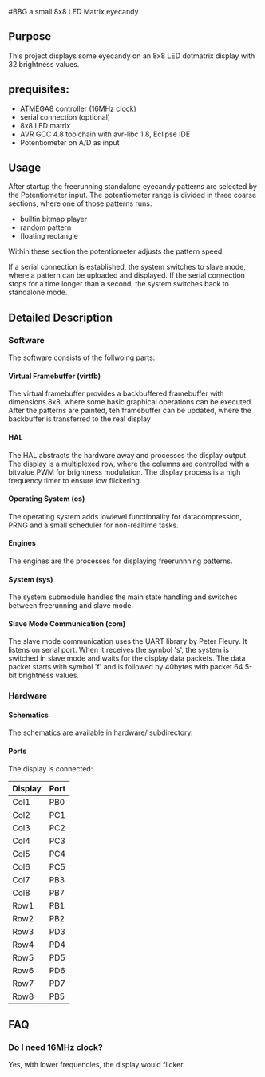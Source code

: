 #BBG
a small 8x8 LED Matrix eyecandy


## Purpose
This project displays some eyecandy on an 8x8 LED dotmatrix display with 32 brightness values.

## prequisites:
* ATMEGA8 controller (16MHz clock)
* serial connection (optional)
* 8x8 LED matrix
* AVR GCC 4.8 toolchain with avr-libc 1.8, Eclipse IDE
* Potentiometer on A/D as input

## Usage
After startup the freerunning standalone eyecandy patterns are selected by the Potentiometer input. The potentiometer range is divided in three coarse sections, where one of those patterns runs:

* builtin bitmap player 
* random pattern
* floating rectangle

Within these section the potentiometer adjusts the pattern speed.

If a serial connection is established, the system switches to slave mode, where a pattern can be uploaded and displayed. If the serial connection stops for a time longer than a second, the system switches back to standalone mode.

## Detailed Description
### Software
The software consists of the follwoing parts:
#### Virtual Framebuffer (virtfb)
The virtual framebuffer provides a backbuffered framebuffer with dimensions 8x8, where some basic graphical operations can be executed. After the patterns are painted, teh framebuffer can be updated, where the backbuffer is transferred to the real display

#### HAL
The HAL abstracts the hardware away and processes the display output.
The display is a multiplexed row, where the columns are controlled with a bitvalue PWM for brightness modulation. The display process is a high frequency timer to ensure low flickering.

#### Operating System (os)
The operating system adds lowlevel functionality for datacompression, PRNG and a small scheduler for non-realtime tasks.

#### Engines
The engines are the processes for displaying freerunnning patterns.

#### System (sys)
The system submodule handles the main state handling and switches between freerunning and slave mode.

#### Slave Mode Communication (com)
The slave mode communication uses the UART library by Peter Fleury.
It listens on serial port. When it receives the symbol 's', the system is switched in slave mode and waits for the display data packets. The data packet starts with symbol 'f' and is followed by 40bytes with packet 64 5-bit brightness values. 

### Hardware
#### Schematics
The schematics are available in hardware/ subdirectory.

#### Ports
The display is connected:

Display|Port
-------|----
Col1| PB0
Col2| PC1
Col3| PC2
Col4| PC3
Col5| PC4
Col6| PC5
Col7| PB3
Col8| PB7
Row1| PB1
Row2| PB2
Row3| PD3
Row4| PD4
Row5| PD5
Row6| PD6
Row7| PD7
Row8| PB5

## FAQ
### Do I need 16MHz clock?
Yes, with lower frequencies, the display would flicker.
 






